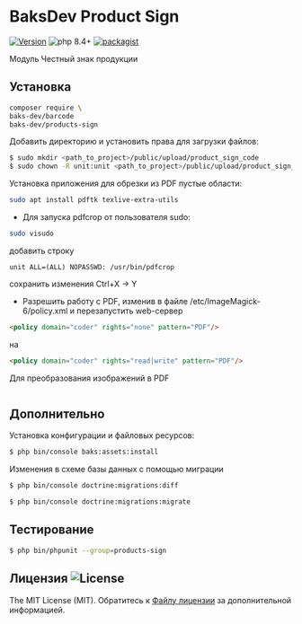 # BaksDev Product Sign

[![Version](https://img.shields.io/badge/version-7.3.34-blue)](https://github.com/baks-dev/products-sign/releases)
![php 8.4+](https://img.shields.io/badge/php-min%208.4-red.svg)
[![packagist](https://img.shields.io/badge/packagist-green)](https://packagist.org/packages/baks-dev/products-sign)

Модуль Честный знак продукции

## Установка

``` bash
composer require \
baks-dev/barcode
baks-dev/products-sign
```

Добавить директорию и установить права для загрузки файлов:

``` bash
$ sudo mkdir <path_to_project>/public/upload/product_sign_code
$ sudo chown -R unit:unit <path_to_project>/public/upload/product_sign_code
```

Установка приложения для обрезки из PDF пустые области:

```bash
sudo apt install pdftk texlive-extra-utils
```

* Для запуска pdfcrop от пользователя sudo:

```bash
sudo visudo
```

добавить строку

```text
unit ALL=(ALL) NOPASSWD: /usr/bin/pdfcrop
```

сохранить изменения Ctrl+X -> Y

* Разрешить работу с PDF, изменив в файле /etc/ImageMagick-6/policy.xml и перезапустить web-сервер

```html
<policy domain="coder" rights="none" pattern="PDF"/>
```

на

```html
<policy domain="coder" rights="read|write" pattern="PDF"/>
```

Для преобразования изображений в PDF

```bash


```

## Дополнительно

Установка конфигурации и файловых ресурсов:

``` bash
$ php bin/console baks:assets:install
```

Изменения в схеме базы данных с помощью миграции

``` bash
$ php bin/console doctrine:migrations:diff

$ php bin/console doctrine:migrations:migrate
```

## Тестирование

``` bash
$ php bin/phpunit --group=products-sign
```

## Лицензия ![License](https://img.shields.io/badge/MIT-green)

The MIT License (MIT). Обратитесь к [Файлу лицензии](LICENSE.md) за дополнительной информацией.

